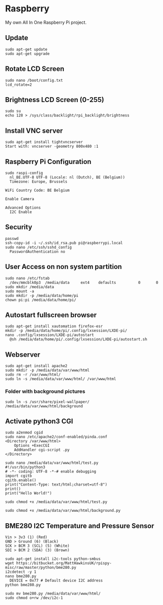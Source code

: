 # Raspberry
My own All In One Raspberry Pi project.
## Update
    sudo apt-get update
    sudo apt-get upgrade
## Rotate LCD Screen
    sudo nano /boot/config.txt
    lcd_rotate=2
## Brightness LCD Screen (0-255)
    sudo su
    echo 128 > /sys/class/backlight/rpi_backlight/brightness

## Install VNC server
    sudo apt-get install tightvncserver
    Start with: vncserver -geometry 800x480 :1
## Raspberry Pi Configuration
    sudo raspi-config
      nl_BE.UTF-8 UTF-8 (Locale: nl (Dutch), BE (Belgium))
      Timezone: Europe, Brussels

    WiFi Country Code: BE Belgium
  
    Enable Camera
    
    Advanced Options
      I2C Enable
## Security
    passwd
    ssh-copy-id -i ~/.ssh/id_rsa.pub pi@raspberrypi.local
    sudo nano /etc/ssh/sshd_config
      PasswordAuthentication no

## User Access on non system partition
    sudo nano /etc/fstab
      /dev/mmcblk0p3  /media/data     ext4    defaults          0       0
    sudo mkdir /media/data
    sudo mount -a
    sudo mkdir -p /media/data/home/pi
    chown pi:pi /media/data/home/pi/
## Autostart fullscreen browser
    sudo apt-get install xautomation firefox-esr
    mkdir -p /media/data/home/pi/.config/lxsession/LXDE-pi/
    nano .config/lxsession/LXDE-pi/autostart
      @sh /media/data/home/pi/.config/lxsession/LXDE-pi/autostart.sh
## Webserver
    sudo apt-get install apache2
    sudo mkdir -p /media/data/var/www/html
    sudo rm -r /var/www/html/
    sudo ln -s /media/data/var/www/html/ /var/www/html
### Folder with background pictures
    sudo ln -s /usr/share/pixel-wallpaper/ /media/data/var/www/html/background
## Activate python3 CGI
    sudo a2enmod cgid
    sudo nano /etc/apache2/conf-enabled/pinda.conf
    <Directory /var/www/html>
        Options +ExecCGI
        AddHandler cgi-script .py
    </Directory>

    sudo nano /media/data/var/www/html/test.py
    #!/usr/bin/python3
    # -*- coding: UTF-8 -*-# enable debugging
    import cgitb
    cgitb.enable()
    print("Content-Type: text/html;charset=utf-8")
    print()
    print("Hello World!")

    sudo chmod +x /media/data/var/www/html/test.py
    
    sudo chmod +x /media/data/var/www/html/background.py
## BME280 I2C Temperature and Pressure Sensor
    Vin > 3v3 (1) (Red)
    GND > Ground (6) (Black)
    SCK > BCM 3 (SCL) (5) (White)
    SDI > BCM 2 (SDA) (3) (Brown)
    
    sudo apt-get install i2c-tools python-smbus
    wget https://bitbucket.org/MattHawkinsUK/rpispy-misc/raw/master/python/bme280.py
    i2cdetect -y 1
    nano bme280.py
      DEVICE = 0x77 # Default device I2C address
    python bme280.py
    
    sudo mv bme280.py /media/data/var/www/html/
    sudo chmod o+rw /dev/i2c-1
